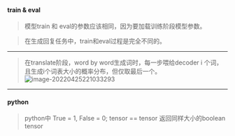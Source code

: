 #### train & eval
> 模型train 和 eval的参数应该相同，因为要加载训练阶段模型参数。

> 在生成回复任务中，train和eval过程是完全不同的。
- - -
> 在translate阶段，word by word生成词时，每一步喂给decoder i 个词，且生成i个词表大小的概率分布，但仅取最后一个。
![image-20220425221033293](C:\Users\93683\AppData\Roaming\Typora\typora-user-images\image-20220425221033293.png)
- - -
#### python
> python中 True = 1, False = 0; tensor == tensor 返回同样大小的boolean tensor